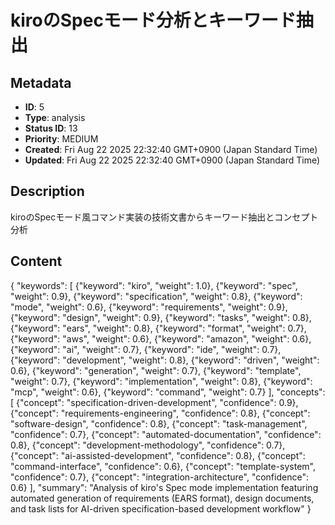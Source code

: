 # kiroのSpecモード分析とキーワード抽出

## Metadata

- **ID**: 5
- **Type**: analysis
- **Status ID**: 13
- **Priority**: MEDIUM
- **Created**: Fri Aug 22 2025 22:32:40 GMT+0900 (Japan Standard Time)
- **Updated**: Fri Aug 22 2025 22:32:40 GMT+0900 (Japan Standard Time)

## Description

kiroのSpecモード風コマンド実装の技術文書からキーワード抽出とコンセプト分析

## Content

{
  "keywords": [
    {"keyword": "kiro", "weight": 1.0},
    {"keyword": "spec", "weight": 0.9},
    {"keyword": "specification", "weight": 0.8},
    {"keyword": "mode", "weight": 0.6},
    {"keyword": "requirements", "weight": 0.9},
    {"keyword": "design", "weight": 0.9},
    {"keyword": "tasks", "weight": 0.8},
    {"keyword": "ears", "weight": 0.8},
    {"keyword": "format", "weight": 0.7},
    {"keyword": "aws", "weight": 0.6},
    {"keyword": "amazon", "weight": 0.6},
    {"keyword": "ai", "weight": 0.7},
    {"keyword": "ide", "weight": 0.7},
    {"keyword": "development", "weight": 0.8},
    {"keyword": "driven", "weight": 0.6},
    {"keyword": "generation", "weight": 0.7},
    {"keyword": "template", "weight": 0.7},
    {"keyword": "implementation", "weight": 0.8},
    {"keyword": "mcp", "weight": 0.6},
    {"keyword": "command", "weight": 0.7}
  ],
  "concepts": [
    {"concept": "specification-driven-development", "confidence": 0.9},
    {"concept": "requirements-engineering", "confidence": 0.8},
    {"concept": "software-design", "confidence": 0.8},
    {"concept": "task-management", "confidence": 0.7},
    {"concept": "automated-documentation", "confidence": 0.8},
    {"concept": "development-methodology", "confidence": 0.7},
    {"concept": "ai-assisted-development", "confidence": 0.8},
    {"concept": "command-interface", "confidence": 0.6},
    {"concept": "template-system", "confidence": 0.7},
    {"concept": "integration-architecture", "confidence": 0.6}
  ],
  "summary": "Analysis of kiro's Spec mode implementation featuring automated generation of requirements (EARS format), design documents, and task lists for AI-driven specification-based development workflow"
}
